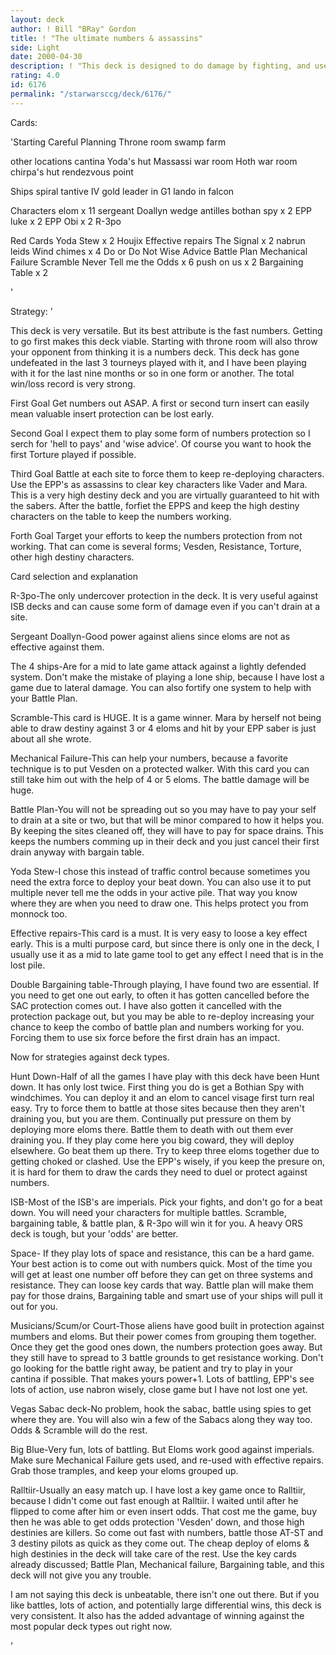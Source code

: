 ```yaml
---
layout: deck
author: ! Bill "BRay" Gordon
title: ! "The ultimate numbers & assassins"
side: Light
date: 2000-04-30
description: ! "This deck is designed to do damage by fighting, and use numbers as direct damage."
rating: 4.0
id: 6176
permalink: "/starwarsccg/deck/6176/"
---
```

Cards: 

'Starting
Careful Planning
Throne room
swamp
farm

other locations
cantina
Yoda's hut
Massassi war room
Hoth war room
chirpa's hut
rendezvous point

Ships
spiral
tantive IV
gold leader in G1
lando in falcon

Characters
elom x 11
sergeant Doallyn
wedge antilles
bothan spy x 2
EPP luke x 2
EPP Obi x 2
R-3po

Red Cards
Yoda Stew x 2
Houjix
Effective repairs
The Signal x 2
nabrun leids
Wind chimes x 4
Do or Do Not
Wise Advice
Battle Plan
Mechanical Failure
Scramble
Never Tell me the Odds x 6
push on us x 2
Bargaining Table x 2


'

Strategy: '

This deck is very versatile. But its best attribute is the fast numbers. Getting to go first makes this deck viable. Starting with throne room will also throw your opponent from thinking it is a numbers deck. This deck has gone undefeated in the last 3 tourneys played with it, and I have been playing with it for the last nine months or so in one form or another. The total win/loss record is very strong.

First Goal Get numbers out ASAP. A first or second turn insert can easily mean valuable insert protection can be lost early.

Second Goal I expect them to play some form of numbers protection so I serch for 'hell to pays' and 'wise advice'. Of course you want to hook the first Torture played if possible.

Third Goal Battle at each site to force them to keep re-deploying characters. Use the EPP's as assassins to clear key characters like Vader and Mara. This is a very high destiny deck and you are virtually guaranteed to hit with the sabers. After the battle, forfiet the EPPS and keep the high destiny characters on the table to keep the numbers working.

Forth Goal Target your efforts to keep the numbers protection from not working. That can come is several forms; Vesden, Resistance, Torture, other high destiny characters.

Card selection and explanation

R-3po-The only undercover protection in the deck. It is very useful against ISB decks and can cause some form of damage even if you can't drain at a site.

Sergeant Doallyn-Good power against aliens since eloms are not as effective against them.

The 4 ships-Are for a mid to late game attack against a lightly defended system. Don't make the mistake of playing a lone ship, because I have lost a game due to lateral damage. You can also fortify one system to help with your Battle Plan.

Scramble-This card is HUGE. It is a game winner. Mara by herself not being able to draw destiny against 3 or 4 eloms and hit by your EPP saber is just about all she wrote.

Mechanical Failure-This can help your numbers, because a favorite technique is to put Vesden on a protected walker. With this card you can still take him out with the help of 4 or 5 eloms. The battle damage will be huge.

Battle Plan-You will not be spreading out so you may have to pay your self to drain at a site or two, but that will be minor compared to how it helps you. By keeping the sites cleaned off, they will have to pay for space drains. This keeps the numbers comming up in their deck and you just cancel their first drain anyway with bargain table.

Yoda Stew-I chose this instead of traffic control because sometimes you need the extra force to deploy your beat down. You can also use it to put multiple never tell me the odds in your active pile. That way you know where they are when you need to draw one. This helps protect you from monnock too.

Effective repairs-This card is a must. It is very easy to loose a key effect early. This is a multi purpose card, but since there is only one in the deck, I usually use it as a mid to late game tool to get any effect I need that is in the lost pile.

Double Bargaining table-Through playing, I have found two are essential. If you need to get one out early, to often it has gotten cancelled before the SAC protection comes out. I have also gotten it cancelled with the protection package out, but you may be able to re-deploy increasing your chance to keep the combo of battle plan and numbers working for you. Forcing them to use six force before the first drain has an impact.

Now for strategies against deck types.

Hunt Down-Half of all the games I have play with this deck have been Hunt down. It has only lost twice. First thing you do is get a Bothian Spy with windchimes. You can deploy it and an elom to cancel visage first turn real easy. Try to force them to battle at those sites because then they aren't draining you, but you are them. Continually put pressure on them by deploying more eloms there. Battle them to death with out them ever draining you. If they play come here you big coward, they will deploy elsewhere. Go beat them up there. Try to keep three eloms together due to getting choked or clashed. Use the EPP's wisely, if you keep the presure on, it is hard for them to draw the cards they need to duel or protect against numbers.

ISB-Most of the ISB's are imperials. Pick your fights, and don't go for a beat down. You will need your characters for multiple battles. Scramble, bargaining table, & battle plan, & R-3po will win it for you. A heavy ORS deck is tough, but your 'odds' are better.

Space- If they play lots of space and resistance, this can be a hard game. Your best action is to come out with numbers quick. Most of the time you will get at least one number off before they can get on three systems and resistance. They can loose key cards that way. Battle plan will make them pay for those drains, Bargaining table and smart use of your ships will pull it out for you.

Musicians/Scum/or Court-Those aliens have good built in protection against mumbers and eloms. But their power comes from grouping them together. Once they get the good ones down, the numbers protection goes away. But they still have to spread to 3 battle grounds to get resistance working. Don't go looking for the battle right away, be patient and try to play in your cantina if possible. That makes yours power+1. Lots of battling, EPP's see lots of action, use nabron wisely, close game but I have not lost one yet.

Vegas Sabac deck-No problem, hook the sabac, battle using spies to get where they are. You will also win a few of the Sabacs along they way too. Odds & Scramble will do the rest.

Big Blue-Very fun, lots of battling. But Eloms work good against imperials. Make sure Mechanical Failure gets used, and re-used with effective repairs. Grab those tramples, and keep your eloms grouped up.

Ralltiir-Usually an easy match up. I have lost a key game once to Ralltiir, because I didn't come out fast enough at Ralltiir. I waited until after he flipped to come after him or even insert odds. That cost me the game, buy then he was able to get odds protection 'Vesden' down, and those high destinies are killers. So come out fast with numbers, battle those AT-ST and 3 destiny pilots as quick as they come out. The cheap deploy of eloms & high destinies in the deck will take care of the rest. Use the key cards already discussed; Battle Plan, Mechanical failure, Bargaining table, and this deck will not give you any trouble.

I am not saying this deck is unbeatable, there isn't one out there. But if you like battles, lots of action, and potentially large differential wins, this deck is very consistent. It also has the added advantage of winning against the most popular deck types out right now.

'
